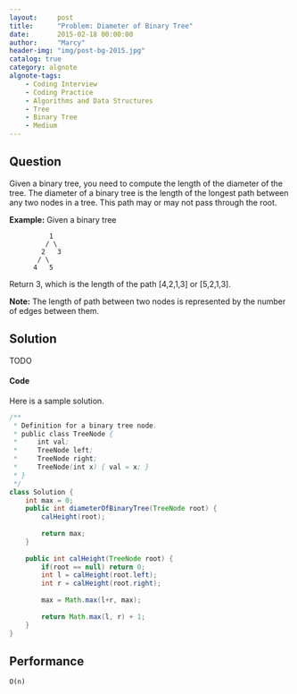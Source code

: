 ```yaml
---
layout:     post
title:      "Problem: Diameter of Binary Tree"
date:       2015-02-18 00:00:00
author:     "Marcy"
header-img: "img/post-bg-2015.jpg"
catalog: true
category: algnote
algnote-tags:
    - Coding Interview
    - Coding Practice
    - Algorithms and Data Structures
    - Tree
    - Binary Tree
    - Medium
---
```


## Question

Given a binary tree, you need to compute the length of the diameter of the tree. The diameter of a binary tree is the length of the longest path between any two nodes in a tree. This path may or may not pass through the root.

**Example:**
Given a binary tree
```
          1
         / \
        2   3
       / \     
      4   5    
```

Return 3, which is the length of the path [4,2,1,3] or [5,2,1,3].

**Note:** The length of path between two nodes is represented by the number of edges between them.

## Solution

TODO

#### Code

Here is a sample solution.

```java
/**
 * Definition for a binary tree node.
 * public class TreeNode {
 *     int val;
 *     TreeNode left;
 *     TreeNode right;
 *     TreeNode(int x) { val = x; }
 * }
 */
class Solution {
    int max = 0;
    public int diameterOfBinaryTree(TreeNode root) {
        calHeight(root);
        
        return max;
    }
    
    public int calHeight(TreeNode root) {
        if(root == null) return 0;
        int l = calHeight(root.left);
        int r = calHeight(root.right);
        
        max = Math.max(l+r, max);
        
        return Math.max(l, r) + 1;
    }
}
```

## Performance
`O(n)`
